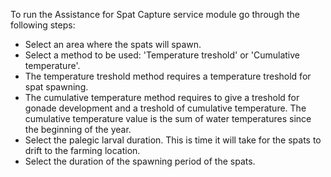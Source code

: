 To run the Assistance for Spat Capture service module go through the following steps:

* Select an area where the spats will spawn.
* Select a method to be used: 'Temperature treshold' or 'Cumulative temperature'.
* The temperature treshold method requires a temperature treshold for spat spawning.
* The cumulative temperature method requires to give a treshold for gonade development and a treshold of cumulative temperature. The cumulative temperature value is the sum of water temperatures since the beginning of the year.
* Select the palegic larval duration. This is time it will take for the spats to drift to the farming location.
* Select the duration of the spawning period of the spats.